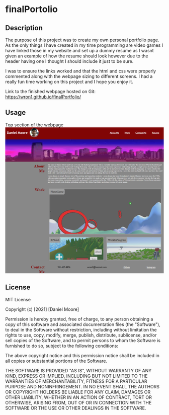 # finalPortolio

## Description

The purpose of this project was to create my own personal portfolio page. As the only things I have created in my time programming are video games I have linked those in my website and set up a dummy resume as I wasnt given an example of how the resume should look however due to the header having one I thought I should include it just to be sure.

I was to ensure the links worked and that the html and css were properly commented along with the webpage sizing to different screens. I had a really fun time working on this project and I hope you enjoy it.

Link to the finished webpage hosted on Git: https://wron1.github.io/finalPortfolio/


## Usage

Top section of the webpage
![Screenshot 1](assets/images/portfolioScreenshot.PNG?raw=true)


## License

MIT License

Copyright (c) [2021] [Daniel Moore]

Permission is hereby granted, free of charge, to any person obtaining a copy
of this software and associated documentation files (the "Software"), to deal
in the Software without restriction, including without limitation the rights
to use, copy, modify, merge, publish, distribute, sublicense, and/or sell
copies of the Software, and to permit persons to whom the Software is
furnished to do so, subject to the following conditions:

The above copyright notice and this permission notice shall be included in all
copies or substantial portions of the Software.

THE SOFTWARE IS PROVIDED "AS IS", WITHOUT WARRANTY OF ANY KIND, EXPRESS OR
IMPLIED, INCLUDING BUT NOT LIMITED TO THE WARRANTIES OF MERCHANTABILITY,
FITNESS FOR A PARTICULAR PURPOSE AND NONINFRINGEMENT. IN NO EVENT SHALL THE
AUTHORS OR COPYRIGHT HOLDERS BE LIABLE FOR ANY CLAIM, DAMAGES OR OTHER
LIABILITY, WHETHER IN AN ACTION OF CONTRACT, TORT OR OTHERWISE, ARISING FROM,
OUT OF OR IN CONNECTION WITH THE SOFTWARE OR THE USE OR OTHER DEALINGS IN THE
SOFTWARE.
